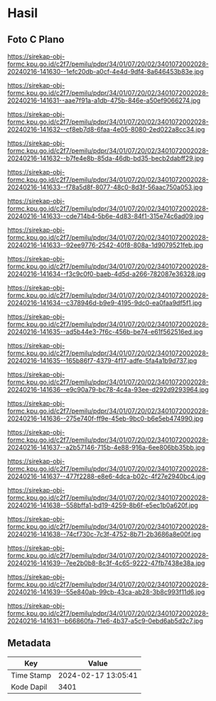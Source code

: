 # Hasil

## Foto C Plano

https://sirekap-obj-formc.kpu.go.id/c2f7/pemilu/pdpr/34/01/07/20/02/3401072002028-20240216-141630--1efc20db-a0cf-4e4d-9df4-8a646453b83e.jpg

https://sirekap-obj-formc.kpu.go.id/c2f7/pemilu/pdpr/34/01/07/20/02/3401072002028-20240216-141631--aae7f91a-a1db-475b-846e-a50ef9066274.jpg

https://sirekap-obj-formc.kpu.go.id/c2f7/pemilu/pdpr/34/01/07/20/02/3401072002028-20240216-141632--cf8eb7d8-6faa-4e05-8080-2ed022a8cc34.jpg

https://sirekap-obj-formc.kpu.go.id/c2f7/pemilu/pdpr/34/01/07/20/02/3401072002028-20240216-141632--b7fe4e8b-85da-46db-bd35-becb2dabff29.jpg

https://sirekap-obj-formc.kpu.go.id/c2f7/pemilu/pdpr/34/01/07/20/02/3401072002028-20240216-141633--f78a5d8f-8077-48c0-8d3f-56aac750a053.jpg

https://sirekap-obj-formc.kpu.go.id/c2f7/pemilu/pdpr/34/01/07/20/02/3401072002028-20240216-141633--cde714b4-5b6e-4d83-84f1-315e74c6ad09.jpg

https://sirekap-obj-formc.kpu.go.id/c2f7/pemilu/pdpr/34/01/07/20/02/3401072002028-20240216-141633--92ee9776-2542-40f8-808a-1d9079521feb.jpg

https://sirekap-obj-formc.kpu.go.id/c2f7/pemilu/pdpr/34/01/07/20/02/3401072002028-20240216-141634--f3c9c0f0-baeb-4d5d-a266-782087e36328.jpg

https://sirekap-obj-formc.kpu.go.id/c2f7/pemilu/pdpr/34/01/07/20/02/3401072002028-20240216-141634--c378946d-b9e9-4195-9dc0-ea0faa9df5f1.jpg

https://sirekap-obj-formc.kpu.go.id/c2f7/pemilu/pdpr/34/01/07/20/02/3401072002028-20240216-141635--ad5b44e3-7f6c-456b-be74-e61f562516ed.jpg

https://sirekap-obj-formc.kpu.go.id/c2f7/pemilu/pdpr/34/01/07/20/02/3401072002028-20240216-141635--165b86f7-4379-4f17-adfe-5fa4a1b9d737.jpg

https://sirekap-obj-formc.kpu.go.id/c2f7/pemilu/pdpr/34/01/07/20/02/3401072002028-20240216-141636--e9c90a79-bc78-4c4a-93ee-d292d9293964.jpg

https://sirekap-obj-formc.kpu.go.id/c2f7/pemilu/pdpr/34/01/07/20/02/3401072002028-20240216-141636--275e740f-ff9e-45eb-9bc0-b6e5eb474990.jpg

https://sirekap-obj-formc.kpu.go.id/c2f7/pemilu/pdpr/34/01/07/20/02/3401072002028-20240216-141637--a2b57146-715b-4e88-916a-6ee806bb35bb.jpg

https://sirekap-obj-formc.kpu.go.id/c2f7/pemilu/pdpr/34/01/07/20/02/3401072002028-20240216-141637--477f2288-e8e6-4dca-b02c-4f27e2940bc4.jpg

https://sirekap-obj-formc.kpu.go.id/c2f7/pemilu/pdpr/34/01/07/20/02/3401072002028-20240216-141638--558bffa1-bd19-4259-8b6f-e5ec1b0a620f.jpg

https://sirekap-obj-formc.kpu.go.id/c2f7/pemilu/pdpr/34/01/07/20/02/3401072002028-20240216-141638--74cf730c-7c3f-4752-8b71-2b3686a8e00f.jpg

https://sirekap-obj-formc.kpu.go.id/c2f7/pemilu/pdpr/34/01/07/20/02/3401072002028-20240216-141639--7ee2b0b8-8c3f-4c65-9222-47fb7438e38a.jpg

https://sirekap-obj-formc.kpu.go.id/c2f7/pemilu/pdpr/34/01/07/20/02/3401072002028-20240216-141639--55e840ab-99cb-43ca-ab28-3b8c993f11d6.jpg

https://sirekap-obj-formc.kpu.go.id/c2f7/pemilu/pdpr/34/01/07/20/02/3401072002028-20240216-141631--b66860fa-71e6-4b37-a5c9-0ebd6ab5d2c7.jpg


## Metadata

| Key        | Value               |
| ---------- | ------------------- |
| Time Stamp | 2024-02-17 13:05:41 |
| Kode Dapil | 3401                |



